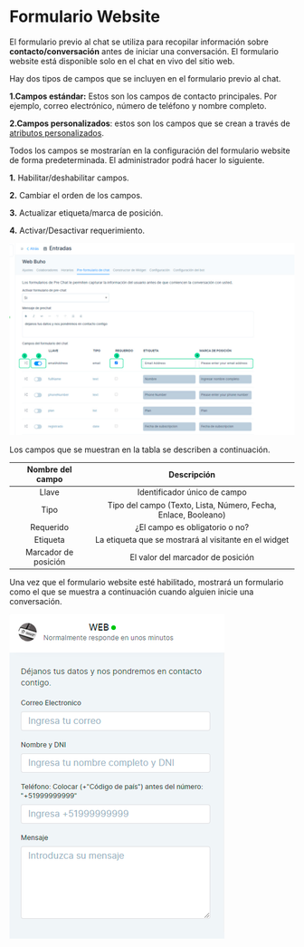 # Formulario Website

El formulario previo al chat se utiliza para recopilar información sobre **contacto/conversación** antes de iniciar una conversación. El formulario website está disponible solo en el chat en vivo del sitio web.

Hay dos tipos de campos que se incluyen en el formulario previo al chat.

**1.Campos estándar:** Estos son los campos de contacto principales. Por ejemplo, correo electrónico, número de teléfono y nombre completo.

**2.Campos personalizados**: estos son los campos que se crean a través de [atributos personalizados](../configuracion-adicional/Atributos-personalizados.md).

Todos los campos se mostrarían en la configuración del formulario website de forma predeterminada. El administrador podrá hacer lo siguiente.

**1.** Habilitar/deshabilitar campos.

**2.** Cambiar el orden de los campos.

**3.** Actualizar etiqueta/marca de posición.

**4.** Activar/Desactivar requerimiento.

![formulario](img/website_01.jpg)

Los campos que se muestran en la tabla se describen a continuación.

|   **Nombre del campo**   |                           **Descripción**                          |
|:--------------------:|:--------------------------------------------------------------:|
| Llave                | Identificador único de campo                                   |
| Tipo                 | Tipo del campo (Texto, Lista, Número, Fecha, Enlace, Booleano) |
| Requerido            | ¿El campo es obligatorio o no?                                 |
| Etiqueta             | La etiqueta que se mostrará al visitante en el widget          |
| Marcador de posición | El valor del marcador de posición                              |

Una vez que el formulario website esté habilitado, mostrará un formulario como el que se muestra a continuación cuando alguien inicie una conversación.

![Alt text](img/website_02.png)